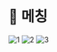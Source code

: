 # 🍄 메칭


<!--

**Here are some ideas to get you started:**

🙋‍♀️ A short introduction - what is your organization all about?
🌈 Contribution guidelines - how can the community get involved?
👩‍💻 Useful resources - where can the community find your docs? Is there anything else the community should know?
🍿 Fun facts - what does your team eat for breakfast?
🧙 Remember, you can do mighty things with the power of [Markdown](https://docs.github.com/github/writing-on-github/getting-started-with-writing-and-formatting-on-github/basic-writing-and-formatting-syntax)
-->

![1](https://github.com/user-attachments/assets/cffc0c1d-18a7-43f6-9d92-4ffd6960767f)
![2](https://github.com/user-attachments/assets/1984de9c-ef70-482a-8eb1-d08676cf39e4)
![3](https://github.com/user-attachments/assets/d854fcab-dab4-4833-9f59-95d54a1ce356)
